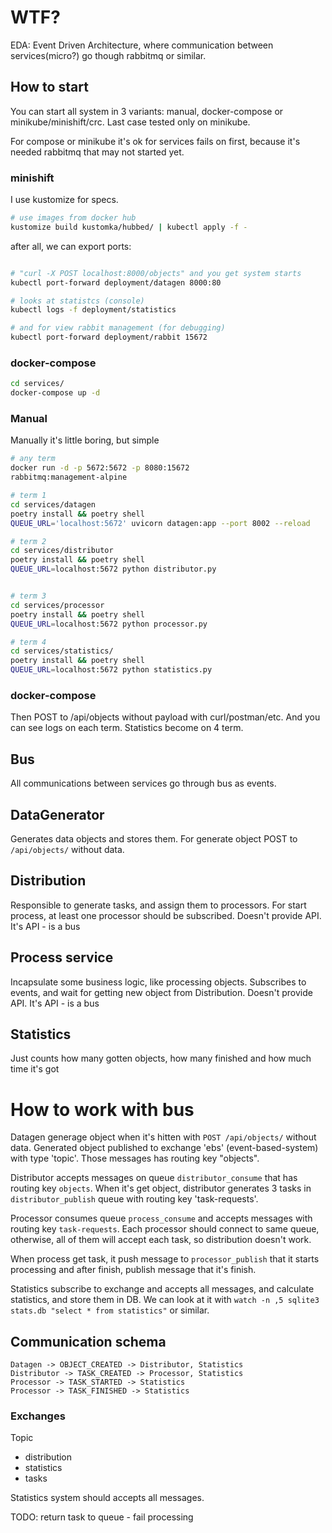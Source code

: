 # WTF?

EDA: Event Driven Architecture, where communication between services(micro?) go
though rabbitmq or similar.

## How to start

You can start all system in 3 variants: manual, docker-compose or 
minikube/minishift/crc. Last case tested only on minikube.


For compose or minikube it's ok for services fails on first, because it's
needed rabbitmq that may not started yet.

### minishift

I use kustomize for specs.

```bash
# use images from docker hub
kustomize build kustomka/hubbed/ | kubectl apply -f -
```

after all, we can export ports:
```bash

# "curl -X POST localhost:8000/objects" and you get system starts
kubectl port-forward deployment/datagen 8000:80

# looks at statistcs (console)
kubectl logs -f deployment/statistics

# and for view rabbit management (for debugging)
kubectl port-forward deployment/rabbit 15672
```

### docker-compose

```bash
cd services/
docker-compose up -d
```

### Manual

Manually it's little boring, but simple

```bash
# any term
docker run -d -p 5672:5672 -p 8080:15672
rabbitmq:management-alpine

# term 1
cd services/datagen
poetry install && poetry shell
QUEUE_URL='localhost:5672' uvicorn datagen:app --port 8002 --reload

# term 2
cd services/distributor
poetry install && poetry shell
QUEUE_URL=localhost:5672 python distributor.py


# term 3
cd services/processor
poetry install && poetry shell
QUEUE_URL=localhost:5672 python processor.py

# term 4
cd services/statistics/
poetry install && poetry shell
QUEUE_URL=localhost:5672 python statistics.py
```

### docker-compose


Then POST to /api/objects without payload with curl/postman/etc.
And you can see logs on each term. Statistics become on 4 term.

## Bus

All communications between services go through bus as events.

## DataGenerator

Generates data objects and stores them. For generate object POST to
`/api/objects/` without data.

## Distribution

Responsible to generate tasks, and assign them to processors. For start process,
at least one processor should be subscribed.
Doesn't provide API. It's API - is a bus

## Process service

Incapsulate some business logic, like processing objects. Subscribes to events,
and wait for getting new object from Distribution.
Doesn't provide API. It's API - is a bus

## Statistics

Just counts how many gotten objects, how many finished and how much time it's
got

# How to work with bus

Datagen generage object when it's hitten with `POST /api/objects/` without data.
Generated object published to exchange 'ebs' (event-based-system) with type
'topic'. Those messages has routing key "objects".

Distributor accepts messages on queue `distributor_consume` that has routing key
`objects`. When it's get object, distributor generates 3 tasks in
`distributor_publish` queue with routing key 'task-requests'.

Processor consumes queue `process_consume` and accepts messages with routing key
`task-requests`. Each processor should connect to same queue, otherwise, all of
them will accept each task, so distribution doesn't work.

When process get task, it push message to `processor_publish`
that it starts processing and after finish, publish message that it's finish.

Statistics subscribe to exchange and accepts all messages, and calculate
statistics, and store them in DB. We can look at it with `watch -n ,5 sqlite3
stats.db "select * from statistics"` or similar.


## Communication schema

```
Datagen -> OBJECT_CREATED -> Distributor, Statistics
Distributor -> TASK_CREATED -> Processor, Statistics
Processor -> TASK_STARTED -> Statistics
Processor -> TASK_FINISHED -> Statistics
```
### Exchanges

Topic
- distribution
- statistics
- tasks

Statistics system should accepts all messages.


TODO: return task to queue - fail processing
